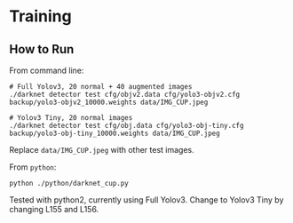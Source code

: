 # Training

## How to Run

From command line:

```
# Full Yolov3, 20 normal + 40 augmented images
./darknet detector test cfg/objv2.data cfg/yolo3-objv2.cfg backup/yolo3-objv2_10000.weights data/IMG_CUP.jpeg

# Yolov3 Tiny, 20 normal images
./darknet detector test cfg/obj.data cfg/yolo3-obj-tiny.cfg backup/yolo3-obj-tiny_10000.weights data/IMG_CUP.jpeg
```

Replace `data/IMG_CUP.jpeg` with other test images. 

From `python`:

```
python ./python/darknet_cup.py
```

Tested with python2, currently using Full Yolov3. Change to Yolov3 Tiny by changing L155 and L156.